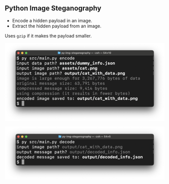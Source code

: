 ## Python Image Steganography

* Encode a hidden payload in an image.
* Extract the hidden payload from an image.

Uses `gzip` if it makes the payload smaller.

![Encode ScreenShot](github-assets/encode-screenshot.png)

![Decode ScreenShot](github-assets/decode-screenshot.png)